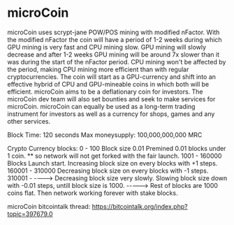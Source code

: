microCoin
==============
microCoin uses scrypt-jane POW/POS mining with modified nFactor.
With the modified nFactor the coin will have a period of 1-2 weeks during which GPU mining is very fast and CPU mining slow. GPU mining will slowly decrease and after 1-2 weeks GPU mining will be around 7x slower than it was during the start of the nFactor period.
CPU mining won't be affected by the period, making CPU mining more efficient than with regular cryptocurrencies. The coin will start as a GPU-currency and shift into an effective hybrid of CPU and GPU-mineable coins in which both will be efficient.
microCoin aims to be a deflationary coin for investors. The microCoin dev team will also set bounties and seek to make services for microCoin.
microCoin can equally be used as a long-term trading instrument for investors as well as a currency for shops, games and any other services.

Block Time: 120 seconds
Max moneysupply: 100,000,000,000 MRC

Crypto Currency blocks:
0	   - 100 			Block size 0.01 Premined 0.01 blocks under 1 coin. ** so network will not get forked with the fair launch.
1001   - 160000 Blocks	Launch start. Increasing block size on every blocks with +1 steps.
160001 - 310000			Decreasing block size on every blocks with -1 steps.
310001 - ---->			Decreasing block size very slowly. Slowing block size down with -0.01 steps, untill block size is 1000.
----->					Rest of blocks are 1000 coins flat. Then network working forever with stake blocks.

microCoin bitcointalk thread:
https://bitcointalk.org/index.php?topic=397679.0

